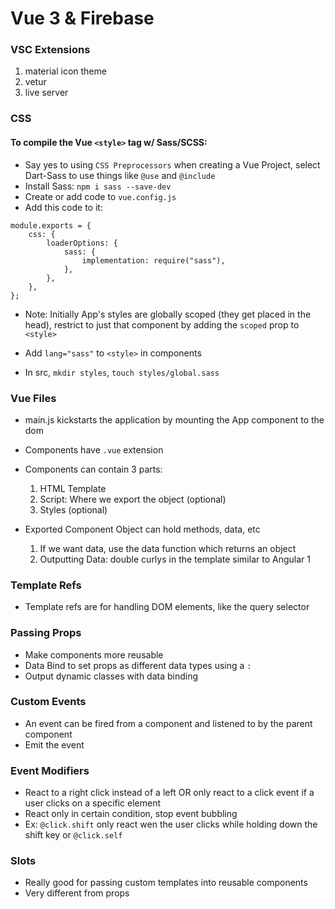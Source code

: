 # Vue 3 & Firebase

### VSC Extensions

1. material icon theme
1. vetur
1. live server

### CSS

#### To compile the Vue `<style>` tag w/ Sass/SCSS:

- Say yes to using `CSS Preprocessors` when creating a Vue Project, select Dart-Sass to use things like `@use` and `@include`
- Install Sass:
  `npm i sass --save-dev`
- Create or add code to `vue.config.js`
- Add this code to it:

```
module.exports = {
	css: {
		loaderOptions: {
			sass: {
				implementation: require("sass"),
			},
		},
	},
};
```

- Note: Initially App's styles are globally scoped (they get placed in the head), restrict to just that component by adding the `scoped` prop to `<style>`

- Add `lang="sass"` to `<style>` in components
- In src, `mkdir styles`, `touch styles/global.sass`

### Vue Files

- main.js kickstarts the application by mounting the App component to the dom
- Components have `.vue` extension
- Components can contain 3 parts:

  1. HTML Template
  1. Script: Where we export the object (optional)
  1. Styles (optional)

- Exported Component Object can hold methods, data, etc
  1. If we want data, use the data function which returns an object
  1. Outputting Data: double curlys in the template similar to Angular 1

### Template Refs

- Template refs are for handling DOM elements, like the query selector

### Passing Props

- Make components more reusable
- Data Bind to set props as different data types using a `:`
- Output dynamic classes with data binding

### Custom Events

- An event can be fired from a component and listened to by the parent component
- Emit the event

### Event Modifiers

- React to a right click instead of a left OR only react to a click event if a user clicks on a specific element
- React only in certain condition, stop event bubbling
- Ex: `@click.shift` only react wen the user clicks while holding down the shift key or `@click.self`

### Slots

- Really good for passing custom templates into reusable components
- Very different from props
